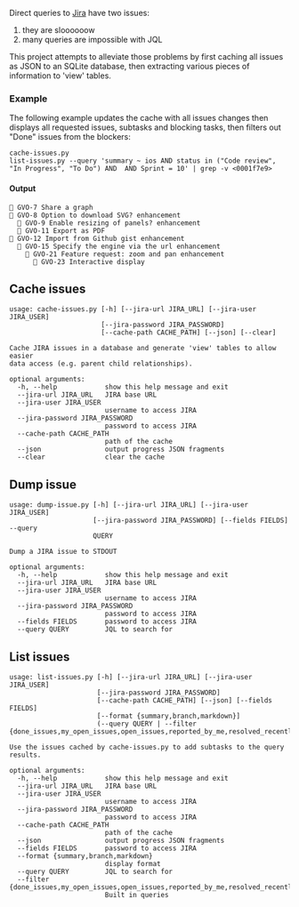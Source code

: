 
Direct queries to [Jira](https://www.atlassian.com/software/jira) have two issues:

1. they are sloooooow
2. many queries are impossible with JQL

This project attempts to alleviate those problems by first caching all issues as JSON to an SQLite database, then extracting various pieces of information to 'view' tables.

### Example

The following example updates the cache with all issues changes then displays all requested issues, subtasks and blocking tasks, then filters out "Done" issues from the blockers:

```shell
cache-issues.py
list-issues.py --query 'summary ~ ios AND status in ("Code review", "In Progress", "To Do") AND  AND Sprint = 10' | grep -v <0001f7e9>
```

#### Output

```
🔶 GVO-7 Share a graph
🔴 GVO-8 Option to download SVG? enhancement
  🔴 GVO-9 Enable resizing of panels? enhancement
  🔴 GVO-11 Export as PDF
🔶 GVO-12 Import from Github gist enhancement
  🔶 GVO-15 Specify the engine via the url enhancement
    🔶 GVO-21 Feature request: zoom and pan enhancement
      🔴 GVO-23 Interactive display
```

## Cache issues

```
usage: cache-issues.py [-h] [--jira-url JIRA_URL] [--jira-user JIRA_USER]
                       [--jira-password JIRA_PASSWORD]
                       [--cache-path CACHE_PATH] [--json] [--clear]

Cache JIRA issues in a database and generate 'view' tables to allow easier
data access (e.g. parent child relationships).

optional arguments:
  -h, --help            show this help message and exit
  --jira-url JIRA_URL   JIRA base URL
  --jira-user JIRA_USER
                        username to access JIRA
  --jira-password JIRA_PASSWORD
                        password to access JIRA
  --cache-path CACHE_PATH
                        path of the cache
  --json                output progress JSON fragments
  --clear               clear the cache
```

## Dump issue

```
usage: dump-issue.py [-h] [--jira-url JIRA_URL] [--jira-user JIRA_USER]
                     [--jira-password JIRA_PASSWORD] [--fields FIELDS] --query
                     QUERY

Dump a JIRA issue to STDOUT

optional arguments:
  -h, --help            show this help message and exit
  --jira-url JIRA_URL   JIRA base URL
  --jira-user JIRA_USER
                        username to access JIRA
  --jira-password JIRA_PASSWORD
                        password to access JIRA
  --fields FIELDS       password to access JIRA
  --query QUERY         JQL to search for
```

## List issues

```
usage: list-issues.py [-h] [--jira-url JIRA_URL] [--jira-user JIRA_USER]
                      [--jira-password JIRA_PASSWORD]
                      [--cache-path CACHE_PATH] [--json] [--fields FIELDS]
                      [--format {summary,branch,markdown}]
                      (--query QUERY | --filter {done_issues,my_open_issues,open_issues,reported_by_me,resolved_recently,updated_recently,viewed_recently})

Use the issues cached by cache-issues.py to add subtasks to the query results.

optional arguments:
  -h, --help            show this help message and exit
  --jira-url JIRA_URL   JIRA base URL
  --jira-user JIRA_USER
                        username to access JIRA
  --jira-password JIRA_PASSWORD
                        password to access JIRA
  --cache-path CACHE_PATH
                        path of the cache
  --json                output progress JSON fragments
  --fields FIELDS       password to access JIRA
  --format {summary,branch,markdown}
                        display format
  --query QUERY         JQL to search for
  --filter {done_issues,my_open_issues,open_issues,reported_by_me,resolved_recently,updated_recently,viewed_recently}
                        Built in queries
```
